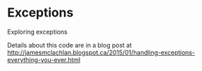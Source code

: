 Exceptions
==========

Exploring exceptions

Details about this code are in a blog post at http://jamesmclachlan.blogspot.ca/2015/01/handling-exceptions-everything-you-ever.html
